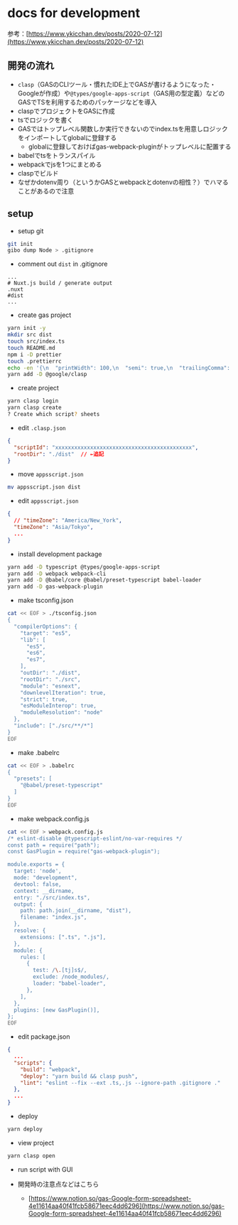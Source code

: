 # docs for development

参考：[https://www.ykicchan.dev/posts/2020-07-12](https://www.ykicchan.dev/posts/2020-07-12)

## 開発の流れ

- `clasp`（GASのCLIツール・慣れたIDE上でGASが書けるようになった・Googleが作成）や`@types/google-apps-script`（GAS用の型定義）などのGASでTSを利用するためのパッケージなどを導入
- claspでプロジェクトをGASに作成
- tsでロジックを書く
- GASではトップレベル関数しか実行できないのでindex.tsを用意しロジックをインポートしてglobalに登録する
    - globalに登録しておけばgas-webpack-pluginがトップレベルに配置する
- babelでtsをトランスパイル
- webpackでjsを1つにまとめる
- claspでビルド
- なぜかdotenv周り（というかGASとwebpackとdotenvの相性？）でハマることがあるので注意

## **setup**

- setup git

```bash
git init
gibo dump Node > .gitignore
```

- comment out `dist` in .gitignore

```
...
# Nuxt.js build / generate output
.nuxt
#dist
...
```

- create gas project

```bash
yarn init -y
mkdir src dist
touch src/index.ts
touch README.md
npm i -D prettier
touch .prettierrc
echo -en '{\n  "printWidth": 100,\n  "semi": true,\n  "trailingComma": "es5",\n  "tabWidth": 2,\n  "singleQuote": true\n}' >> .prettierrc
yarn add -D @google/clasp
```

- create project

```bash
yarn clasp login
yarn clasp create
? Create which script? sheets
```

- edit `.clasp.json`

```json
{
  "scriptId": "xxxxxxxxxxxxxxxxxxxxxxxxxxxxxxxxxxxxxxxxxxx",
  "rootDir": "./dist"  // ←追記
}
```

- move `appsscript.json`

```bash
mv appsscript.json dist
```

- edit `appsscript.json`

```json
{
  // "timeZone": "America/New_York",
  "timeZone": "Asia/Tokyo",
  ...
}
```

- install development package

```bash
yarn add -D typescript @types/google-apps-script
yarn add -D webpack webpack-cli
yarn add -D @babel/core @babel/preset-typescript babel-loader
yarn add -D gas-webpack-plugin
```

- make tsconfig.json

```bash
cat << EOF > ./tsconfig.json
{
  "compilerOptions": {
    "target": "es5",
    "lib": [
      "es5",
      "es6",
      "es7",
    ],
    "outDir": "./dist",
    "rootDir": "./src",
    "module": "esnext",
    "downlevelIteration": true,
    "strict": true,
    "esModuleInterop": true,
    "moduleResolution": "node"
  },
  "include": ["./src/**/*"]
}
EOF
```

- make .babelrc

```bash
cat << EOF > .babelrc
{
  "presets": [
    "@babel/preset-typescript"
  ]
}
EOF
```

- make webpack.config.js

```bash
cat << EOF > webpack.config.js
/* eslint-disable @typescript-eslint/no-var-requires */
const path = require("path");
const GasPlugin = require("gas-webpack-plugin");

module.exports = {
  target: 'node',
  mode: "development",
  devtool: false,
  context: __dirname,
  entry: "./src/index.ts",
  output: {
    path: path.join(__dirname, "dist"),
    filename: "index.js",
  },
  resolve: {
    extensions: [".ts", ".js"],
  },
  module: {
    rules: [
      {
        test: /\.[tj]s$/,
        exclude: /node_modules/,
        loader: "babel-loader",
      },
    ],
  },
  plugins: [new GasPlugin()],
};
EOF
```

- edit package.json

```json
{
  ...
  "scripts": {
    "build": "webpack",
    "deploy": "yarn build && clasp push",
    "lint": "eslint --fix --ext .ts,.js --ignore-path .gitignore ."
  },
  ...
}
```

- deploy

```bash
yarn deploy
```

- view project

```bash
yarn clasp open
```

- run script with GUI

- 開発時の注意点などはこちら
  - [https://www.notion.so/gas-Google-form-spreadsheet-4e11614aa40f41fcb58671eec4dd6296](https://www.notion.so/gas-Google-form-spreadsheet-4e11614aa40f41fcb58671eec4dd6296)